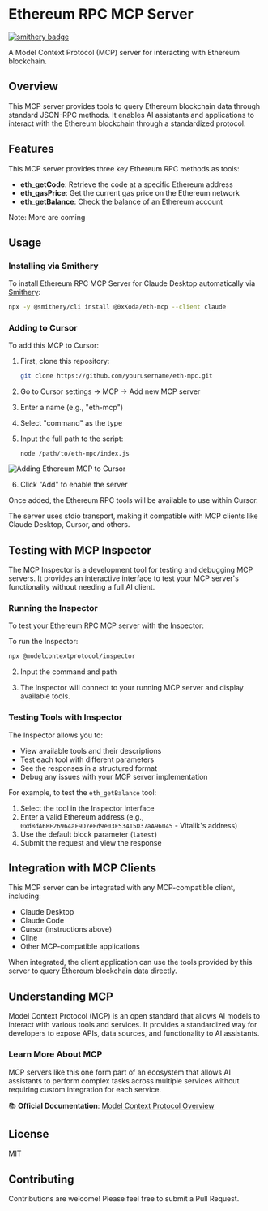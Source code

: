 # Ethereum RPC MCP Server

[![smithery badge](https://smithery.ai/badge/@0xKoda/eth-mcp)](https://smithery.ai/server/@0xKoda/eth-mcp)

A Model Context Protocol (MCP) server for interacting with Ethereum blockchain.

## Overview

This MCP server provides tools to query Ethereum blockchain data through standard JSON-RPC methods. It enables AI assistants and applications to interact with the Ethereum blockchain through a standardized protocol.

## Features

This MCP server provides three key Ethereum RPC methods as tools:

- **eth_getCode**: Retrieve the code at a specific Ethereum address
- **eth_gasPrice**: Get the current gas price on the Ethereum network
- **eth_getBalance**: Check the balance of an Ethereum account

Note: More are coming

## Usage

### Installing via Smithery

To install Ethereum RPC MCP Server for Claude Desktop automatically via [Smithery](https://smithery.ai/server/@0xKoda/eth-mcp):

```bash
npx -y @smithery/cli install @0xKoda/eth-mcp --client claude
```

### Adding to Cursor

To add this MCP to Cursor:

1. First, clone this repository:
   ```bash
   git clone https://github.com/yourusername/eth-mpc.git
   ```
   
2. Go to Cursor settings → MCP → Add new MCP server
3. Enter a name (e.g., "eth-mcp")
4. Select "command" as the type
5. Input the full path to the script:
   ```
   node /path/to/eth-mpc/index.js
   ```

![Adding Ethereum MCP to Cursor](image.png)

6. Click "Add" to enable the server

Once added, the Ethereum RPC tools will be available to use within Cursor.


The server uses stdio transport, making it compatible with MCP clients like Claude Desktop, Cursor, and others.

## Testing with MCP Inspector

The MCP Inspector is a development tool for testing and debugging MCP servers. It provides an interactive interface to test your MCP server's functionality without needing a full AI client.

### Running the Inspector

To test your Ethereum RPC MCP server with the Inspector:

To run the Inspector:
   ```bash
   npx @modelcontextprotocol/inspector
   ```

2. Input the command and path

3. The Inspector will connect to your running MCP server and display available tools.

### Testing Tools with Inspector

The Inspector allows you to:

- View available tools and their descriptions
- Test each tool with different parameters
- See the responses in a structured format
- Debug any issues with your MCP server implementation

For example, to test the `eth_getBalance` tool:
1. Select the tool in the Inspector interface
2. Enter a valid Ethereum address (e.g., `0xd8dA6BF26964aF9D7eEd9e03E53415D37aA96045` - Vitalik's address)
3. Use the default block parameter (`latest`)
4. Submit the request and view the response


## Integration with MCP Clients

This MCP server can be integrated with any MCP-compatible client, including:

- Claude Desktop 
- Claude Code
- Cursor (instructions above)
- Cline
- Other MCP-compatible applications

When integrated, the client application can use the tools provided by this server to query Ethereum blockchain data directly.

## Understanding MCP

Model Context Protocol (MCP) is an open standard that allows AI models to interact with various tools and services. It provides a standardized way for developers to expose APIs, data sources, and functionality to AI assistants.

### Learn More About MCP

MCP servers like this one form part of an ecosystem that allows AI assistants to perform complex tasks across multiple services without requiring custom integration for each service.

📚 **Official Documentation**: [Model Context Protocol Overview](https://modelcontextprotocol.io/sdk/java/mcp-overview)

## License

MIT

## Contributing

Contributions are welcome! Please feel free to submit a Pull Request.
